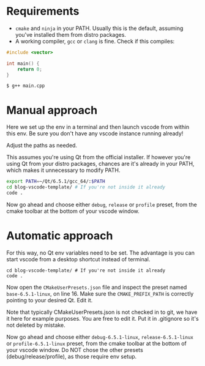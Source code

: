 # Requirements

- `cmake` and `ninja` in your PATH. Usually this is the default, assuming you've installed them from distro packages.
- A working compiler, `gcc` or `clang` is fine. Check if this compiles:

```cpp
#include <vector>

int main() {
    return 0;
}
```

```$ g++ main.cpp```

# Manual approach

Here we set up the env in a terminal and then launch vscode from within this env. Be sure you don't have any vscode instance running already!

Adjust the paths as needed.

This assumes you're using Qt from the official installer. If however you're using Qt from your distro packages, chances are it's already in your PATH, which
makes it unnecessary to modify PATH.

```bash
export PATH=~/Qt/6.5.1/gcc_64/:$PATH
cd blog-vscode-template/ # If you're not inside it already
code .
```

Now go ahead and choose either `debug`, `release` or `profile` preset, from the cmake toolbar at the bottom of your vscode window.

# Automatic approach

For this way, no Qt env variables need to be set. The advantage is you can start vscode from a desktop shortcut instead of terminal.

```
cd blog-vscode-template/ # If you're not inside it already
code .
```

Now open the `CMakeUserPresets.json` file and inspect the preset named `base-6.5.1-linux`, on line 16.
Make sure the `CMAKE_PREFIX_PATH` is correctly pointing to your desired Qt. Edit it.

Note that typically CMakeUserPresets.json is not checked in to git, we have it here for example purposes. You are free to edit it. Put it in .gitignore so it's not deleted by mistake.

Now go ahead and choose either `debug-6.5.1-linux`, `release-6.5.1-linux` or `profile-6.5.1-linux` preset, from the cmake toolbar at the bottom of your vscode window. Do NOT chose the other presets (debug/release/profile), as those require env setup.
